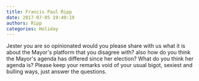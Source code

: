 ```yaml
---
title: Francis Paul Ripp
date: 2017-07-05 19:49:19
authors: Ripp
categories: Holiday
---
```


 Jester you are so opinionated would you please share with us what it is about the Mayor's platform that you disagree with? also how do you think the Mayor's agenda
has differed since her election? What do you think her agenda is? Please keep your remarks void of your usual bigot, sexiest and bulling ways, just answer  the questions.